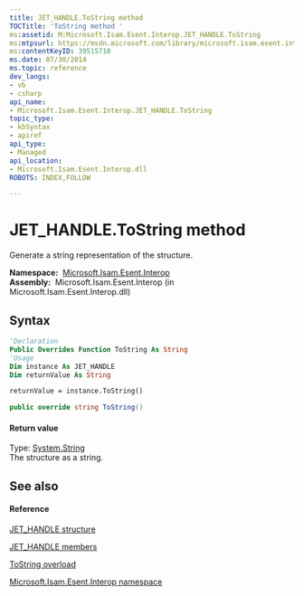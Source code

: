 ```yaml
---
title: JET_HANDLE.ToString method 
TOCTitle: 'ToString method '
ms:assetid: M:Microsoft.Isam.Esent.Interop.JET_HANDLE.ToString
ms:mtpsurl: https://msdn.microsoft.com/library/microsoft.isam.esent.interop.jet_handle.tostring(v=EXCHG.10)
ms:contentKeyID: 39515710
ms.date: 07/30/2014
ms.topic: reference
dev_langs:
- vb
- csharp
api_name: 
- Microsoft.Isam.Esent.Interop.JET_HANDLE.ToString
topic_type: 
- kbSyntax
- apiref
api_type: 
- Managed
api_location: 
- Microsoft.Isam.Esent.Interop.dll
ROBOTS: INDEX,FOLLOW

---
```


# JET_HANDLE.ToString method

Generate a string representation of the structure.

**Namespace:**  [Microsoft.Isam.Esent.Interop](hh596136\(v=exchg.10\).md)  
**Assembly:**  Microsoft.Isam.Esent.Interop (in Microsoft.Isam.Esent.Interop.dll)

## Syntax

``` vb
'Declaration
Public Overrides Function ToString As String
'Usage
Dim instance As JET_HANDLE
Dim returnValue As String

returnValue = instance.ToString()
```

``` csharp
public override string ToString()
```

#### Return value

Type: [System.String](/dotnet/api/system.string)  
The structure as a string.  

## See also

#### Reference

[JET_HANDLE structure](hh558081\(v=exchg.10\).md)

[JET_HANDLE members](hh557479\(v=exchg.10\).md)

[ToString overload](hh557848\(v=exchg.10\).md)

[Microsoft.Isam.Esent.Interop namespace](hh596136\(v=exchg.10\).md)